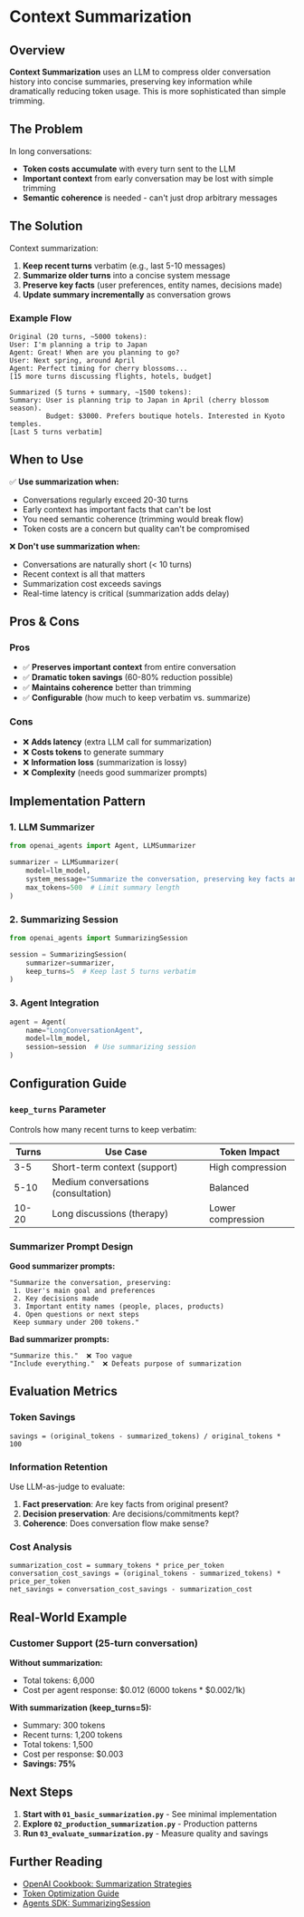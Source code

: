 # Context Summarization

## Overview

**Context Summarization** uses an LLM to compress older conversation history into concise summaries, preserving key information while dramatically reducing token usage. This is more sophisticated than simple trimming.

## The Problem

In long conversations:

- **Token costs accumulate** with every turn sent to the LLM
- **Important context** from early conversation may be lost with simple trimming
- **Semantic coherence** is needed - can't just drop arbitrary messages

## The Solution

Context summarization:

1. **Keep recent turns** verbatim (e.g., last 5-10 messages)
2. **Summarize older turns** into a concise system message
3. **Preserve key facts** (user preferences, entity names, decisions made)
4. **Update summary incrementally** as conversation grows

### Example Flow

```
Original (20 turns, ~5000 tokens):
User: I'm planning a trip to Japan
Agent: Great! When are you planning to go?
User: Next spring, around April
Agent: Perfect timing for cherry blossoms...
[15 more turns discussing flights, hotels, budget]

Summarized (5 turns + summary, ~1500 tokens):
Summary: User is planning trip to Japan in April (cherry blossom season).
         Budget: $3000. Prefers boutique hotels. Interested in Kyoto temples.
[Last 5 turns verbatim]
```

## When to Use

✅ **Use summarization when:**

- Conversations regularly exceed 20-30 turns
- Early context has important facts that can't be lost
- You need semantic coherence (trimming would break flow)
- Token costs are a concern but quality can't be compromised

❌ **Don't use summarization when:**

- Conversations are naturally short (< 10 turns)
- Recent context is all that matters
- Summarization cost exceeds savings
- Real-time latency is critical (summarization adds delay)

## Pros & Cons

### Pros

- ✅ **Preserves important context** from entire conversation
- ✅ **Dramatic token savings** (60-80% reduction possible)
- ✅ **Maintains coherence** better than trimming
- ✅ **Configurable** (how much to keep verbatim vs. summarize)

### Cons

- ❌ **Adds latency** (extra LLM call for summarization)
- ❌ **Costs tokens** to generate summary
- ❌ **Information loss** (summarization is lossy)
- ❌ **Complexity** (needs good summarizer prompts)

## Implementation Pattern

### 1. LLM Summarizer

```python
from openai_agents import Agent, LLMSummarizer

summarizer = LLMSummarizer(
    model=llm_model,
    system_message="Summarize the conversation, preserving key facts and decisions.",
    max_tokens=500  # Limit summary length
)
```

### 2. Summarizing Session

```python
from openai_agents import SummarizingSession

session = SummarizingSession(
    summarizer=summarizer,
    keep_turns=5  # Keep last 5 turns verbatim
)
```

### 3. Agent Integration

```python
agent = Agent(
    name="LongConversationAgent",
    model=llm_model,
    session=session  # Use summarizing session
)
```

## Configuration Guide

### `keep_turns` Parameter

Controls how many recent turns to keep verbatim:

| Turns | Use Case                            | Token Impact      |
| ----- | ----------------------------------- | ----------------- |
| 3-5   | Short-term context (support)        | High compression  |
| 5-10  | Medium conversations (consultation) | Balanced          |
| 10-20 | Long discussions (therapy)          | Lower compression |

### Summarizer Prompt Design

**Good summarizer prompts:**

```
"Summarize the conversation, preserving:
 1. User's main goal and preferences
 2. Key decisions made
 3. Important entity names (people, places, products)
 4. Open questions or next steps
 Keep summary under 200 tokens."
```

**Bad summarizer prompts:**

```
"Summarize this."  ❌ Too vague
"Include everything."  ❌ Defeats purpose of summarization
```

## Evaluation Metrics

### Token Savings

```
savings = (original_tokens - summarized_tokens) / original_tokens * 100
```

### Information Retention

Use LLM-as-judge to evaluate:

1. **Fact preservation**: Are key facts from original present?
2. **Decision preservation**: Are decisions/commitments kept?
3. **Coherence**: Does conversation flow make sense?

### Cost Analysis

```
summarization_cost = summary_tokens * price_per_token
conversation_cost_savings = (original_tokens - summarized_tokens) * price_per_token
net_savings = conversation_cost_savings - summarization_cost
```

## Real-World Example

### Customer Support (25-turn conversation)

**Without summarization:**

- Total tokens: 6,000
- Cost per agent response: $0.012 (6000 tokens \* $0.002/1k)

**With summarization (keep_turns=5):**

- Summary: 300 tokens
- Recent turns: 1,200 tokens
- Total tokens: 1,500
- Cost per response: $0.003
- **Savings: 75%**

## Next Steps

1. **Start with `01_basic_summarization.py`** - See minimal implementation
2. **Explore `02_production_summarization.py`** - Production patterns
3. **Run `03_evaluate_summarization.py`** - Measure quality and savings

## Further Reading

- [OpenAI Cookbook: Summarization Strategies](https://cookbook.openai.com/)
- [Token Optimization Guide](https://platform.openai.com/docs/guides/optimization)
- [Agents SDK: SummarizingSession](https://github.com/openai/openai-agents-sdk)
